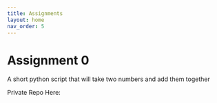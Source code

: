 ```yaml
---
title: Assignments
layout: home
nav_order: 5
---
```


# Assignment 0
A short python script that will take two numbers and add them together

Private Repo Here:
<a href="/https://github.com/SunehB/sunehb-assignment-0.git ">
